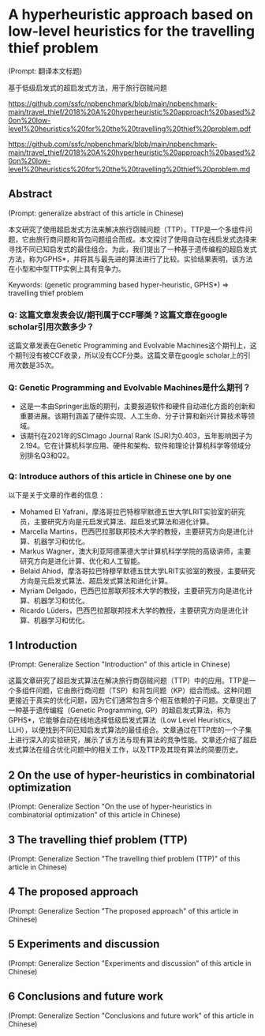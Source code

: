# A hyperheuristic approach based on low-level heuristics for the travelling thief problem

(Prompt: 翻译本文标题)

基于低级启发式的超启发式方法，用于旅行窃贼问题

https://github.com/ssfc/npbenchmark/blob/main/npbenchmark-main/travel_thief/2018%20A%20hyperheuristic%20approach%20based%20on%20low-level%20heuristics%20for%20the%20travelling%20thief%20problem.pdf

https://github.com/ssfc/npbenchmark/blob/main/npbenchmark-main/travel_thief/2018%20A%20hyperheuristic%20approach%20based%20on%20low-level%20heuristics%20for%20the%20travelling%20thief%20problem.md

## Abstract

(Prompt: generalize abstract of this article in Chinese)

本文研究了使用超启发式方法来解决旅行窃贼问题（TTP）。TTP是一个多组件问题，它由旅行商问题和背包问题组合而成。本文探讨了使用自动在线启发式选择来寻找不同已知启发式的最佳组合。为此，我们提出了一种基于遗传编程的超启发式方法，称为GPHS*，并将其与最先进的算法进行了比较。实验结果表明，该方法在小型和中型TTP实例上具有竞争力。

Keywords: (genetic programming based hyper-heuristic, GPHS*) => travelling thief problem

### Q: 这篇文章发表会议/期刊属于CCF哪类？这篇文章在google scholar引用次数多少？

这篇文章发表在Genetic Programming and Evolvable Machines这个期刊上，这个期刊没有被CCF收录，所以没有CCF分类。这篇文章在google scholar上的引用次数是35次。

### Q: Genetic Programming and Evolvable Machines是什么期刊？

- 这是一本由Springer出版的期刊，主要报道软件和硬件自动进化方面的创新和重要进展。该期刊涵盖了硬件实现、人工生命、分子计算和新兴计算技术等领域。
- 该期刊在2021年的SCImago Journal Rank (SJR)为0.403，五年影响因子为2.194。它在计算机科学应用、硬件和架构、软件和理论计算机科学等领域分别排名Q3和Q2。

### Q: Introduce authors of this article in Chinese one by one

以下是关于文章的作者的信息：

- Mohamed El Yafrani，摩洛哥拉巴特穆罕默德五世大学LRIT实验室的研究员，主要研究方向是元启发式算法、超启发式算法和进化计算。
- Marcella Martins，巴西巴拉那联邦技术大学的教授，主要研究方向是进化计算、机器学习和优化。
- Markus Wagner，澳大利亚阿德莱德大学计算机科学学院的高级讲师，主要研究方向是进化计算、优化和人工智能。
- Belaïd Ahiod，摩洛哥拉巴特穆罕默德五世大学LRIT实验室的教授，主要研究方向是元启发式算法、超启发式算法和进化计算。
- Myriam Delgado，巴西巴拉那联邦技术大学的教授，主要研究方向是进化计算、机器学习和优化。
- Ricardo Lüders，巴西巴拉那联邦技术大学的教授，主要研究方向是进化计算、机器学习和优化。

## 1 Introduction

(Prompt: Generalize Section "Introduction" of this article in Chinese)

这篇文章研究了超启发式算法在解决旅行商窃贼问题（TTP）中的应用。TTP是一个多组件问题，它由旅行商问题（TSP）和背包问题（KP）组合而成。这种问题更接近于真实的优化问题，因为它们通常包含多个相互依赖的子问题。文章提出了一种基于遗传编程（Genetic Programming, GP）的超启发式算法，称为GPHS*，它能够自动在线地选择低级启发式算法（Low Level Heuristics, LLH），以便找到不同已知启发式算法的最佳组合。文章通过在TTP库的一个子集上进行深入的实验研究，展示了该方法与现有算法的竞争性能。文章还介绍了超启发式算法在组合优化问题中的相关工作，以及TTP及其现有算法的简要历史。

## 2 On the use of hyper-heuristics in combinatorial optimization

(Prompt: Generalize Section "On the use of hyper-heuristics in combinatorial optimization" of this article in Chinese)

## 3 The travelling thief problem (TTP)

(Prompt: Generalize Section "The travelling thief problem (TTP)" of this article in Chinese)

## 4 The proposed approach

(Prompt: Generalize Section "The proposed approach" of this article in Chinese)

## 5 Experiments and discussion

(Prompt: Generalize Section "Experiments and discussion" of this article in Chinese)

## 6 Conclusions and future work

(Prompt: Generalize Section "Conclusions and future work" of this article in Chinese)